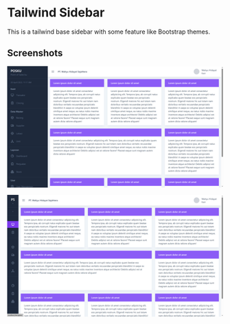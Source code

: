 # Tailwind Sidebar

This is a tailwind base sidebar with some feature like Bootstrap themes.

## Screenshots

![](art/1.png)

![](art/2.png)